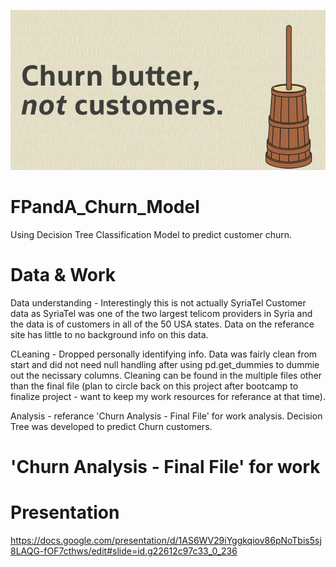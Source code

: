 ![Alt Text](./Images/Churn.png)


# FPandA_Churn_Model
Using Decision Tree Classification Model to predict customer churn.


# Data & Work
Data understanding - Interestingly this is not actually SyriaTel Customer data as SyriaTel was one of the two largest telicom providers in Syria and the data is of customers in all of the 50 USA states. Data on the referance site has little to no background info on this data.

CLeaning - Dropped personally identifying info. Data was fairly clean from start and did not need null handling after using pd.get_dummies to dummie out the necissary columns. 
Cleaning can be found in the multiple files other than the final file (plan to circle back on this project after bootcamp to finalize project - want to keep my work resources for referance at that time).

Analysis - referance 'Churn Analysis - Final File' for work analysis. Decision Tree was developed to predict Churn customers.
# 'Churn Analysis - Final File' for work

# Presentation
https://docs.google.com/presentation/d/1AS6WV29iYggkqiov86pNoTbis5sj8LAQG-fOF7cthws/edit#slide=id.g22612c97c33_0_236



